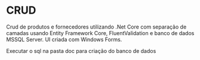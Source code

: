 # CRUD

Crud de produtos e fornecedores utilizando .Net Core com separação de camadas usando Entity Framework Core, FluentValidation e banco de dados MSSQL Server. UI criada com Windows Forms.

Executar o sql na pasta doc para criação do banco de dados
